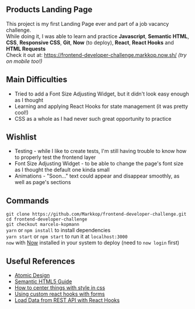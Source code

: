 ## Products Landing Page

This project is my first Landing Page ever and part of a job vacancy challenge.\
While doing it, I was able to learn and practice **Javascript**, **Semantic HTML**, **CSS**, **Responsive CSS**, **Git**, **Now** (to deploy), **React**, **React Hooks** and **HTML Requests**\
Check it out at: https://frontend-developer-challenge.markkop.now.sh/ *(try on mobile too!)*

## Main Difficulties

- Tried to add a Font Size Adjusting Widget, but it didn't look easy enough as I thought
- Learning and applying React Hooks for state management (it was pretty cool!)
- CSS as a whole as I had never such great opportunity to practice

## Wishlist

- Testing - while I like to create tests, I'm still having trouble to know how to properly test the frontend layer
- Font Size Adjusting Widget - to be able to change the page's font size as I thought the default one kinda small
- Animations - "Soon..." text could appear and disappear smoothly, as well as page's sections

## Commands

`git clone https://github.com/Markkop/frontend-developer-challenge.git`\
`cd frontend-developer-challenge`\
`git checkout marcelo-kopmann`\
`yarn` or `npm install` to install dependencies\
`yarn start` or `npm start` to run it at `localhost:3000`\
`now` with [Now](https://zeit.co/docs) installed in your system to deploy (need to `now login` first)

## Useful References

- [Atomic Design](http://bradfrost.com/blog/post/atomic-web-design/)
- [Semantic HTML5 Guide](https://www.semrush.com/blog/semantic-html5-guide/)
- [How to center things with style in css](https://www.freecodecamp.org/news/how-to-center-things-with-style-in-css-dc87b7542689/)
- [Using custom react hooks with forms](https://upmostly.com/tutorials/using-custom-react-hooks-simplify-forms)
- [Load Data from REST API with React Hooks](https://www.andreasreiterer.at/rest-api-react-hooks)
